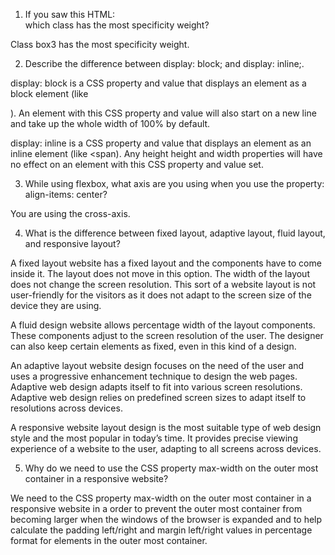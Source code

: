 1. If you saw this HTML: <div class="box box1 box2 box3"></div> which class has the most specificity weight?

Class box3 has the most specificity weight.

2. Describe the difference between display: block; and display: inline;.

display: block is a CSS property and value that displays an element as a block element (like <p>). An element with this CSS property and value will also start on a new line and take up the whole width of 100% by default.

display: inline is a CSS property and value that displays an element as an inline element (like <span). Any height height and width properties will have no effect on an element with this CSS property and value set.

3. While using flexbox, what axis are you using when you use the property: align-items: center?

You are using the cross-axis.

4. What is the difference between fixed layout, adaptive layout, fluid layout, and responsive layout?

A fixed layout website has a fixed layout and the components have to come inside it. The layout does not move in this option. The width of the layout does not change the screen resolution. This sort of a website layout is not user-friendly for the visitors as it does not adapt to the screen size of the device they are using.

A fluid design website allows percentage width of the layout components. These components adjust to the screen resolution of the user. The designer can also keep certain elements as fixed, even in this kind of a design.

An adaptive layout website design focuses on the need of the user and uses a progressive enhancement technique to design the web pages. Adaptive web design adapts itself to fit into various screen resolutions. Adaptive web design relies on predefined screen sizes to adapt itself to resolutions across devices.

A responsive website layout design is the most suitable type of web design style and the most popular in today’s time. It provides precise viewing experience of a website to the user, adapting to all screens across devices.

5. Why do we need to use the CSS property max-width on the outer most container in a responsive website?

We need to the CSS property max-width on the outer most container in a responsive website in a order to prevent the outer most container from becoming larger when the windows of the browser is expanded and to help calculate the padding left/right and margin left/right values in percentage format for elements in the outer most container.
